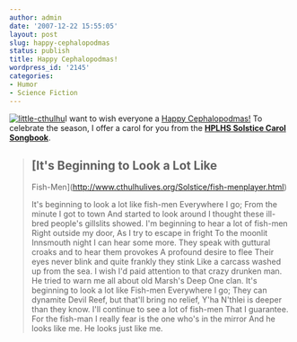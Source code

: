 ```yaml
---
author: admin
date: '2007-12-22 15:55:05'
layout: post
slug: happy-cephalopodmas
status: publish
title: Happy Cephalopodmas!
wordpress_id: '2145'
categories:
- Humor
- Science Fiction
---
```


[![little-cthulhu](http://farm3.static.flickr.com/2391/2129878896_723e6c5cb3_o.png)](http://www.flickr.com/photos/albill/2129878896/ "little-cthulhu by albill, on Flickr")I
want to wish everyone a [Happy
Cephalopodmas!](http://www.cephalopodmas.com/) To celebrate the season,
I offer a carol for you from the **[HPLHS Solstice Carol
Songbook](http://www.cthulhulives.org/Solstice/)**.

> ## [It's Beginning to Look a Lot Like
> Fish-Men](http://www.cthulhulives.org/Solstice/fish-menplayer.html)
>
> It's beginning to look a lot like fish-men Everywhere I go; From the
> minute I got to town And started to look around I thought these
> ill-bred people's gillslits showed. I'm beginning to hear a lot of
> fish-men Right outside my door, As I try to escape in fright To the
> moonlit Innsmouth night I can hear some more. They speak with guttural
> croaks and to hear them provokes A profound desire to flee Their eyes
> never blink and quite frankly they stink Like a carcass washed up from
> the sea. I wish I'd paid attention to that crazy drunken man. He tried
> to warn me all about old Marsh's Deep One clan. It's beginning to look
> a lot like Fish-men Everywhere I go; They can dynamite Devil Reef, but
> that'll bring no relief, Y'ha N'thlei is deeper than they know. I'll
> continue to see a lot of fish-men That I guarantee. For the fish-man I
> really fear is the one who's in the mirror And he looks like me. He
> looks just like me.

